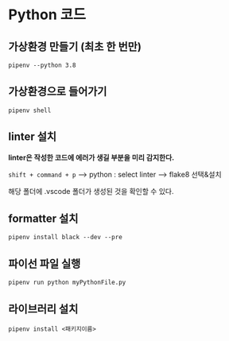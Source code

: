 # Python 코드

## 가상환경 만들기 (최초 한 번만)

`pipenv --python 3.8`

## 가상환경으로 들어가기

`pipenv shell`

## linter 설치

**linter은 작성한 코드에 에러가 생길 부분을 미리 감지한다.**

`shift + command + p` --> python : select linter --> flake8 선택&설치

해당 폴더에 .vscode 폴더가 생성된 것을 확인할 수 있다.

## formatter 설치

`pipenv install black --dev --pre`

## 파이선 파일 실행

`pipenv run python myPythonFile.py`

## 라이브러리 설치

`pipenv install <패키지이름>`
